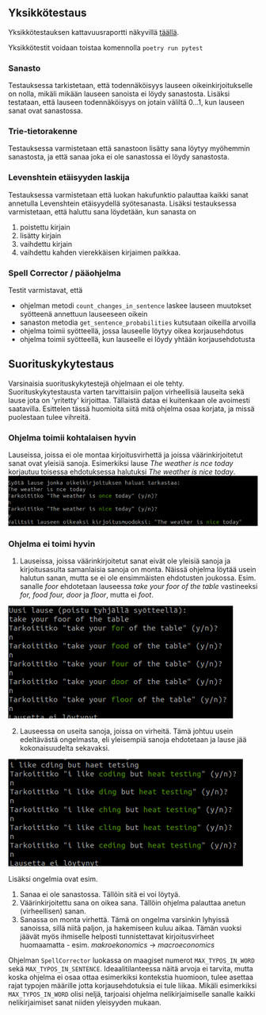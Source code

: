 ## Yksikkötestaus
Yksikkötestauksen kattavuusraportti näkyvillä [täällä](https://app.codecov.io/gh/oheinonen/tiralabra).

Yksikkötestit voidaan toistaa komennolla `poetry run pytest`
### Sanasto
Testauksessa tarkistetaan, että todennäköisyys lauseen oikeinkirjoitukselle on nolla, mikäli mikään lauseen sanoista ei löydy sanastosta. Lisäksi testataan, että lauseen todennäköisyys on jotain väliltä 0...1, kun lauseen sanat ovat sanastossa.

### Trie-tietorakenne
Testauksessa varmistetaan että sanastoon lisätty sana löytyy myöhemmin sanastosta, ja että sanaa joka ei ole sanastossa ei löydy sanastosta.

### Levenshtein etäisyyden laskija
Testauksessa varmistetaan että luokan hakufunktio palauttaa kaikki sanat annetulla Levenshtein etäisyydellä syötesanasta. Lisäksi testauksessa varmistetaan, että haluttu sana löydetään, kun sanasta on 
1. poistettu kirjain
2. lisätty kirjain
3. vaihdettu kirjain
4. vaihdettu kahden vierekkäisen kirjaimen paikkaa.

### Spell Corrector / pääohjelma
Testit varmistavat, että 
- ohjelman metodi `count_changes_in_sentence` laskee lauseen muutokset syötteenä annettuun lauseeseen oikein
- sanaston metodia `get_sentence_probabilities` kutsutaan oikeilla arvoilla
- ohjelma toimii syötteellä, jossa lauseelle löytyy oikea korjausehdotus
- ohjelma toimii syötteellä, kun lauseelle ei löydy yhtään korjausehdotusta

## Suorituskykytestaus
Varsinaisia suorituskykytestejä ohjelmaan ei ole tehty. Suorituskykytestausta varten tarvittaisiin paljon virheellisiä lauseita sekä lause jota on 'yritetty' kirjoittaa. Tällaistä dataa ei kuitenkaan ole avoimesti saatavilla. Esittelen tässä huomioita siitä mitä ohjelma osaa korjata, ja missä puolestaan tulee vihreitä.

### Ohjelma toimii kohtalaisen hyvin
Lauseissa, joissa ei ole montaa kirjoitusvirhettä ja joissa väärinkirjoitetut sanat ovat yleisiä sanoja. Esimerkiksi lause _The weather is nce today_ korjautuu toisessa ehdotuksessa halutuksi _The weather is nice today_.
![weather_is_nice](https://github.com/oheinonen/tiralabra/blob/main/kuvat/weather_is_nice.png)

### Ohjelma ei toimi hyvin
1. Lauseissa, joissa väärinkirjoitetut sanat eivät ole yleisiä sanoja ja kirjoitusasulta samanlaisia sanoja on monta. Näissä ohjelma löytää usein halutun sanan, mutta se ei ole ensimmäisten ehdotusten joukossa. Esim. sanalle _foor_ ehdotetaan lauseessa _take your foor of the table_ vastineeksi _for, food four, door_ ja _floor_, mutta ei _foot_. 

![take_your_foot_of_the_table](https://github.com/oheinonen/tiralabra/blob/main/kuvat/take_your_foor_of_the_table.png)

2. Lauseessa on useita sanoja, joissa on virheitä. Tämä johtuu usein edeltävästä ongelmasta, eli yleisempiä sanoja ehdotetaan ja lause jää kokonaisuudelta sekavaksi.

![i_like_cding_but_haet_tetsing](https://github.com/oheinonen/tiralabra/blob/main/kuvat/i_like_cding_but_haet_tetsing.png)

Lisäksi ongelmia ovat esim.
1. Sanaa ei ole sanastossa. Tällöin sitä ei voi löytyä.
2. Väärinkirjoitettu sana on oikea sana. Tällöin ohjelma palauttaa anetun (virheellisen) sanan.
3. Sanassa on monta virhettä. Tämä on ongelma varsinkin lyhyissä sanoissa, sillä niitä paljon, ja hakemiseen kuluu aikaa. Tämän vuoksi jäävät myös ihmiselle helposti tunnistettavat kirjoitusvirheet huomaamatta - esim. _makroekonomics_ -> _macroeconomics_

Ohjelman `SpellCorrector` luokassa on maagiset numerot `MAX_TYPOS_IN_WORD` sekä `MAX_TYPOS_IN_SENTENCE`. Ideaalitilanteessa näitä arvoja ei tarvita, mutta koska ohjelma ei osaa ottaa esimerkiksi kontekstia huomioon, tulee asettaa rajat typojen määrille jotta korjausehdotuksia ei tule liikaa. Mikäli esimerkiksi `MAX_TYPOS_IN_WORD` olisi neljä, tarjoaisi ohjelma nelikirjaimiselle sanalle kaikki nelikirjaimiset sanat niiden yleisyyden mukaan. 
